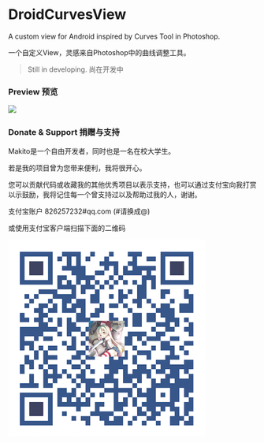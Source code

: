 # DroidCurvesView
A custom view for Android inspired by Curves Tool in Photoshop.

一个自定义View，灵感来自Photoshop中的曲线调整工具。

> Still in developing. 尚在开发中

### Preview 预览

<img src="https://raw.githubusercontent.com/SumiMakito/DroidCurvesView/0ee6238afaa9dea7134b87730473e356c7f57062/art/preview.png" width="400">

### Donate &amp; Support 捐赠与支持

Makito是一个自由开发者，同时也是一名在校大学生。

若是我的项目曾为您带来便利，我将很开心。

您可以贡献代码或收藏我的其他优秀项目以表示支持，也可以通过支付宝向我打赏以示鼓励，我将记住每一个曾支持过以及帮助过我的人，谢谢。

支付宝账户 826257232#qq.com (#请换成@)

或使用支付宝客户端扫描下面的二维码

<img src="art/aliqr.png" width="400">